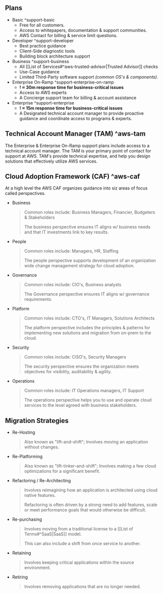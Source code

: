 ## Plans

- Basic ^support-basic
  - Free for all customers.
  - Access to whitepapers, documentation & support communities.
  - AWS Contact for billing & service limit questions.
- Developer ^support-developer
  - Best practice guidance
  - Client-Side diagnostic tools
  - Building block architecture support
- Business ^support-business
  - All [[List of Services#^aws-trusted-advisor|Trusted Advisor]] checks
  - Use-Case guidance
  - Limited Third-Party software support _(common OS's & components)_.
- Enterprise On-Ramp ^support-enterprise-on-ramp
  - <b class="highlight">! ≈ 30m response time for business-critical issues</b>
  - Access to AWS experts
  - A Concierge support team for billing & account assistance
- Enterprise ^support-enterprise
  - <b class="highlight">! ≈ 15m response time for business-critical issues</b>
  - A Designated technical account manager to provide proactive guidance and coordinate access to programs & experts.

## Technical Account Manager (TAM) ^aws-tam

The Enterprise & Enterprise On-Ramp support plans include access to a technical account manager. The TAM is your primary point of contact for support at AWS. TAM's provide technical expertise, and help you design solutions that effectively utilize AWS services.

## Cloud Adoption Framework (CAF) ^aws-caf

At a high level the AWS CAF organizes guidance into siz areas of focus called perspectives.

- Business
  > Common roles include: Business Managers, Financier, Budgeters & Stakeholders
  >
  > The business perspective ensures IT aligns w/ business needs and that IT investments link to key results.
- People
  > Common roles include: Managers, HR, Staffing
  >
  > The people perspective supports development of an organization wide change management strategy for cloud adoption.
- Governance
  > Common roles include: CIO's, Business analysts
  >
  > The Governance perspective ensures IT aligns w/ governance requirements.
- Platform
  > Common roles include: CTO's, IT Managers, Solutions Architects
  >
  > The platform perspective includes the principles & patterns for implementing new solutions and migration from on-prem to the cloud.
- Security
  > Common roles include: CISO's, Security Managers
  >
  > The security perspective ensures the organization meets objectives for visibility, auditability & agility.
- Operations
  > Common roles include: IT Operations managers, IT Support
  >
  > The operations perspective helps you to use and operate cloud services to the level agreed with business stakeholders.

## Migration Strategies

- Re-Hosting
  > Also known as "lift-and-shift"; Involves moving an application without changes.
- Re-Platforming
  > Also known as "lift-tinker-and-shift"; Involves making a few cloud optimizations for a significant benefit.
- Refactoring / Re-Architecting
  > Involves reimagining how an application is architected using cloud native features.
  >
  > Refactoring is often driven by a strong need to add features, scale or meet performance goals that would otherwise be difficult.
- Re-purchasing
  > Involves moving from a traditional license to a [[List of Terms#^SaaS|SaaS]] model.
  >
  > This can also include a shift from once service to another.
- Retaining
  > Involves keeping critical applications within the source environment.
- Retiring
  > Involves removing applications that are no longer needed.
